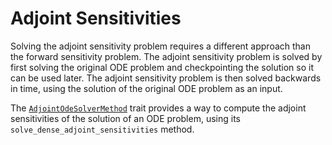 # Adjoint Sensitivities

Solving the adjoint sensitivity problem requires a different approach than the forward sensitivity problem. The adjoint sensitivity problem is solved by first solving the original ODE problem and checkpointing the solution so it can be used later. The adjoint sensitivity problem is then solved backwards in time, using the solution of the original ODE problem as an input.

The [`AdjointOdeSolverMethod`](https://docs.rs/diffsol/latest/diffsol/ode_solver/adjoint/trait.AdjointOdeSolverMethod.html) trait provides a way to compute the adjoint sensitivities of the solution of an ODE problem, using its `solve_dense_adjoint_sensitivities` method.